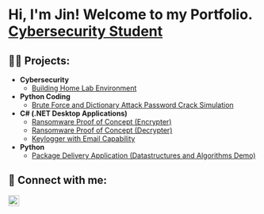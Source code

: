 <h1>Hi, I'm Jin! Welcome to my Portfolio.<br/><a href="https://www.linkedin.com/in/jin-kasai/">Cybersecurity Student</a>
<h2>👨‍💻 Projects:</h2>

- <b>Cybersecurity</b>
  - [Building Home Lab Environment](https://github.com/jinkscad/BuildHomeLab/blob/main/README.md)
- <b>Python Coding</b>
  - [Brute Force and Dictionary Attack Password Crack Simulation](https://github.com/jinkscad/PasswordCrackerSimulation)
- <b>C# (.NET Desktop Applications)</b>
  - [Ransomware Proof of Concept (Encrypter)](https://github.com/joshmadakor1/EncrypterPOC)
  - [Ransomware Proof of Concept (Decrypter)](https://github.com/joshmadakor1/DecrypterPOC)
  - [Keylogger with Email Capability](https://github.com/joshmadakor1/Key-Logger-With-Email)
- <b>Python</b>
  - [Package Delivery Application (Datastructures and Algorithms Demo)](https://github.com/joshmadakor1/Package-Delivery-Pathfinding-Algorithm)



<h2> 🤳 Connect with me:</h2>



[<img align="left" alt="JoshMadakor | LinkedIn" width="22px" src="https://cdn.jsdelivr.net/npm/simple-icons@v3/icons/linkedin.svg" />][linkedin]


[linkedin]: https://linkedin.com/in/jin-kasai

<!--
